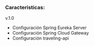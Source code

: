 ### Caracteristicas:

v.1.0
- Configuración Spring Eureka Server
- Configuración Spring Cloud Gateway
- Configuración traveling-api
